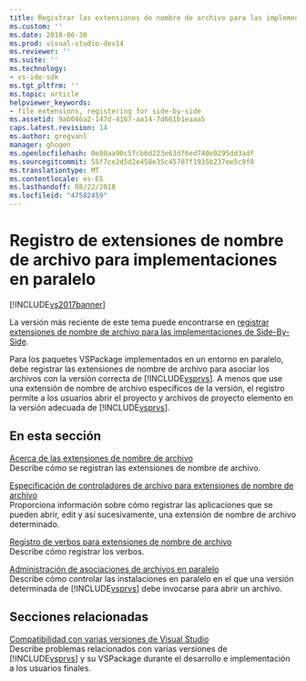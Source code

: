 ```yaml
---
title: Registrar las extensiones de nombre de archivo para las implementaciones en paralelo | Microsoft Docs
ms.custom: ''
ms.date: 2018-06-30
ms.prod: visual-studio-dev14
ms.reviewer: ''
ms.suite: ''
ms.technology:
- vs-ide-sdk
ms.tgt_pltfrm: ''
ms.topic: article
helpviewer_keywords:
- file extensions, registering for side-by-side
ms.assetid: 9ab046a2-147d-4167-aa14-7d661b1eaaa5
caps.latest.revision: 14
ms.author: gregvanl
manager: ghogen
ms.openlocfilehash: 0e80aa90c5fcb6d223e63df6ed740e0295dd3adf
ms.sourcegitcommit: 55f7ce2d5d2e458e35c45787f1935b237ee5c9f8
ms.translationtype: MT
ms.contentlocale: es-ES
ms.lasthandoff: 08/22/2018
ms.locfileid: "47582459"
---
```

# <a name="registering-file-name-extensions-for-side-by-side-deployments"></a>Registro de extensiones de nombre de archivo para implementaciones en paralelo
[!INCLUDE[vs2017banner](../includes/vs2017banner.md)]

La versión más reciente de este tema puede encontrarse en [registrar extensiones de nombre de archivo para las implementaciones de Side-By-Side](https://docs.microsoft.com/visualstudio/extensibility/registering-file-name-extensions-for-side-by-side-deployments).  
  
Para los paquetes VSPackage implementados en un entorno en paralelo, debe registrar las extensiones de nombre de archivo para asociar los archivos con la versión correcta de [!INCLUDE[vsprvs](../includes/vsprvs-md.md)]. A menos que use una extensión de nombre de archivo específicos de la versión, el registro permite a los usuarios abrir el proyecto y archivos de proyecto elemento en la versión adecuada de [!INCLUDE[vsprvs](../includes/vsprvs-md.md)].  
  
## <a name="in-this-section"></a>En esta sección  
 [Acerca de las extensiones de nombre de archivo](../extensibility/about-file-name-extensions.md)  
 Describe cómo se registran las extensiones de nombre de archivo.  
  
 [Especificación de controladores de archivo para extensiones de nombre de archivo](../extensibility/specifying-file-handlers-for-file-name-extensions.md)  
 Proporciona información sobre cómo registrar las aplicaciones que se pueden abrir, edit y así sucesivamente, una extensión de nombre de archivo determinado.  
  
 [Registro de verbos para extensiones de nombre de archivo](../extensibility/registering-verbs-for-file-name-extensions.md)  
 Describe cómo registrar los verbos.  
  
 [Administración de asociaciones de archivos en paralelo](../extensibility/managing-side-by-side-file-associations.md)  
 Describe cómo controlar las instalaciones en paralelo en el que una versión determinada de [!INCLUDE[vsprvs](../includes/vsprvs-md.md)] debe invocarse para abrir un archivo.  
  
## <a name="related-sections"></a>Secciones relacionadas  
 [Compatibilidad con varias versiones de Visual Studio](../extensibility/supporting-multiple-versions-of-visual-studio.md)  
 Describe problemas relacionados con varias versiones de [!INCLUDE[vsprvs](../includes/vsprvs-md.md)] y su VSPackage durante el desarrollo e implementación a los usuarios finales.

